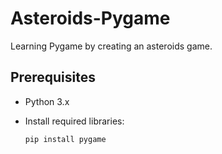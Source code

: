 # Asteroids-Pygame
Learning Pygame by creating an asteroids game. 

## Prerequisites
- Python 3.x
- Install required libraries:

  ```bash
  pip install pygame

